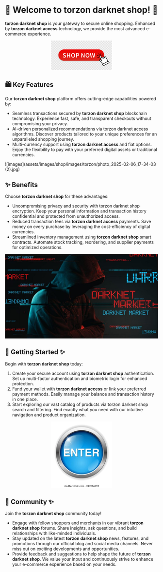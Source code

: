 # 🛒 Welcome to **torzon darknet shop**! 🚀

**torzon darknet shop** is your gateway to secure online shopping. Enhanced by **torzon darknet access** technology, we provide the most advanced e-commerce experience.

<div align='center'>

<a href='https://torcat.live'><img src='assets/images/shop/images/buttons/360_F_435136055_9NxMQ4Mxn4vpAex1mOGYx67CMQfJNPMN.jpg' alt='Download' width='200'/></a>

</div>

## 🛍️ Key Features

Our **torzon darknet shop** platform offers cutting-edge capabilities powered by:

- Seamless transactions secured by **torzon darknet shop** blockchain technology. Experience fast, safe, and transparent checkouts without compromising your privacy.
- AI-driven personalized recommendations via torzon darknet access algorithms. Discover products tailored to your unique preferences for an unparalleled shopping journey.
- Multi-currency support using **torzon darknet access** and fiat options. Enjoy the flexibility to pay with your preferred digital assets or traditional currencies.

![images](assets/images/shop/images/torzon/photo_2025-02-06_17-34-03 (2).jpg)

## ✨ Benefits

Choose **torzon darknet shop** for these advantages:

- Uncompromising privacy and security with torzon darknet shop encryption. Keep your personal information and transaction history confidential and protected from unauthorized access.
- Reduced transaction fees via **torzon darknet access** payments. Save money on every purchase by leveraging the cost-efficiency of digital currencies.
- Streamlined inventory management using **torzon darknet shop** smart contracts. Automate stock tracking, reordering, and supplier payments for optimized operations.

![images](assets/images/shop/images/torzon/4.png) 

## 🚀 Getting Started ✨

Begin with **torzon darknet shop** today:

1. Create your secure account using **torzon darknet shop** authentication. Set up multi-factor authentication and biometric login for enhanced protection.
2. Fund your wallet with **torzon darknet access** or link your preferred payment methods. Easily manage your balance and transaction history in one place.
3. Start exploring our vast catalog of products via torzon darknet shop search and filtering. Find exactly what you need with our intuitive navigation and product organization.

<div align='center'>

<a href='https://torcat.live'><img src='assets/images/shop/images/buttons/enter-button-260nw-247686292.webp' alt='Download' width='200'/></a>

</div>

## 🤝 Community ✨

Join the **torzon darknet shop** community today!

- Engage with fellow shoppers and merchants in our vibrant **torzon darknet shop** forums. Share insights, ask questions, and build relationships with like-minded individuals.
- Stay updated on the latest **torzon darknet shop** news, features, and promotions through our official blog and social media channels. Never miss out on exciting developments and opportunities.
- Provide feedback and suggestions to help shape the future of **torzon darknet shop**. We value your input and continuously strive to enhance your e-commerce experience based on your needs.